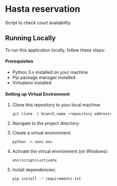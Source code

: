 # Hasta reservation

Script to check court availability

## Running Locally

To run this application locally, follow these steps:

#### Prerequisites

- Python 3.x installed on your machine
- Pip package manager installed
- Virtualenv installed

#### Setting up Virtual Environment

1. Clone this repository to your local machine:

   ```bash
   git clone -b branch_name <repository address>
   ```

2. Navigate to the project directory:


3. Create a virtual environment:

   ```bash
   python -m venv env
   ```

4. Activate the virtual environment (on Windows):

   ```bash
   env\Scripts\activate
   ```

5. Install dependencies:

   ```bash
   pip install -r requirements.txt
   ```

